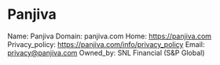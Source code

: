 
# Panjiva

Name: Panjiva
Domain: panjiva.com
Home: https://panjiva.com
Privacy_policy: https://panjiva.com/info/privacy_policy
Email: privacy@panjiva.com
Owned_by: SNL Financial (S&P Global)
